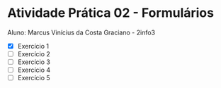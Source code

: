 # Atividade Prática 02 - Formulários
Aluno: Marcus Vinícius da Costa Graciano - 2info3

- [x] Exercício 1
- [ ] Exercício 2
- [ ] Exercício 3
- [ ] Exercício 4
- [ ] Exercício 5
